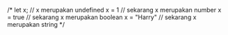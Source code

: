 /*
  let x; // x merupakan undefined
  x = 1 // sekarang x merupakan number
  x = true // sekarang x merupakan boolean
  x = "Harry" // sekarang x merupakan string
*/